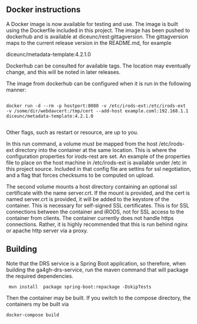 ## Docker instructions

A Docker image is now available for testing and use.  The image is built using the Dockerfile included in this project.  The image has been pushed to dockerhub and is available at diceunc/rest:gittagversion.  The gittagversion maps to the current release version in the README.md, for example

diceunc/metadata-template:4.2.1.0

Dockerhub can be consulted for available tags.  The location may eventually change, and this will be noted in later releases.

The image from dockerhub can be configured when it is run in the following manner:

```

docker run -d --rm -p hostport:8080 -v /etc/irods-ext:/etc/irods-ext  -v /some/dir/webdavcert:/tmp/cert --add-host example.coml:192.168.1.1 diceunc/metadata-template:4.2.1.0


```

Other flags, such as restart or resource, are up to you.  

In this run command, a volume must be mapped from the host /etc/irods-ext directory into the container at the same location. This is where the configuration properties for irods-rest are set.  An example of the properties file to place on the host machine in /etc/irods-ext is available under /etc in this project source.  Included in that config file are settins for ssl negotiation, and a flag that forces checksums to be computed on upload.

The second volume mounts a host directory containing an optional ssl certificate with the name server.crt.  If the mount is provided, and the cert is named server.crt is provided, it will be added to the keystore of the container.  This is necessary for self-signed SSL certificates.  This is for SSL connections between the container and iRODS, not for SSL access to the container from clients.  The container currently does not handle https connections.  Rather, it is highly recommended that this is run behind nginx or apache http server via a proxy.  


## Building

Note that the DRS service is a Spring Boot application, so therefore, when building the ga4gh-drs-service, run the maven command
that will package the required dependencies.

```
 mvn install  package spring-boot:repackage -DskipTests

```

Then the container may be built. If you switch to the compose directory, the containers my be built via

```
docker-compose build
```